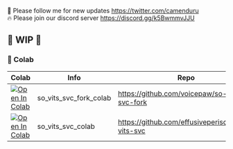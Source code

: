 🐣 Please follow me for new updates https://twitter.com/camenduru <br />
🔥 Please join our discord server https://discord.gg/k5BwmmvJJU

## 🚦 WIP 🚦

### 🦒 Colab

| Colab | Info | Repo
| --- | --- | --- |
[![Open In Colab](https://colab.research.google.com/assets/colab-badge.svg)](https://colab.research.google.com/github/camenduru/so-vits-svc-colab/blob/main/so_vits_svc_fork_colab.ipynb) | so_vits_svc_fork_colab | https://github.com/voicepaw/so-vits-svc-fork
[![Open In Colab](https://colab.research.google.com/assets/colab-badge.svg)](https://colab.research.google.com/github/camenduru/so-vits-svc-colab/blob/main/so_vits_svc_colab.ipynb) | so_vits_svc_colab | https://github.com/effusiveperiscope/so-vits-svc
